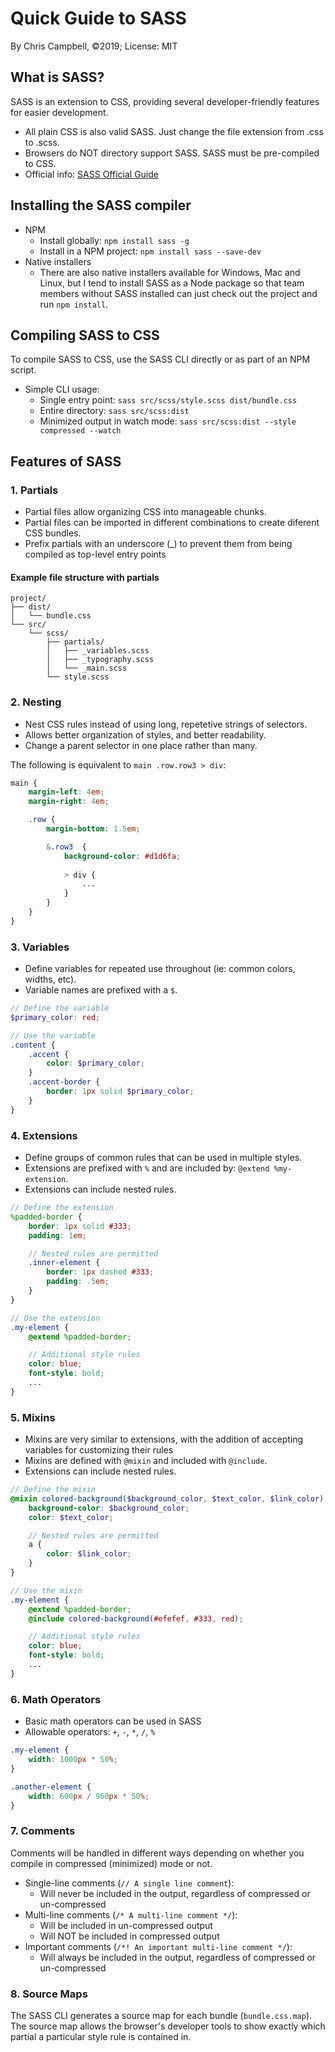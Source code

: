# Quick Guide to SASS

By Chris Campbell, &copy;2019; License: MIT

## What is SASS?

SASS is an extension to CSS, providing several developer-friendly features for easier development.
* All plain CSS is also valid SASS.  Just change the file extension from .css to .scss.
* Browsers do NOT directory support SASS. SASS must be pre-compiled to CSS.
* Official info: [SASS Official Guide](https://sass-lang.com/guide)

## Installing the SASS compiler

* NPM
	* Install globally: `npm install sass -g`
	* Install in a NPM project: `npm install sass --save-dev`
* Native installers
	* There are also native installers available for Windows, Mac and Linux, but I tend to install SASS as a Node package so that team members without SASS installed can just check out the project and run `npm install`.

## Compiling SASS to CSS
To compile SASS to CSS, use the SASS CLI directly or as part of an NPM script.
* Simple CLI usage:
	* Single entry point: `sass src/scss/style.scss dist/bundle.css`
	* Entire directory: `sass src/scss:dist`
	* Minimized output in watch mode:  `sass src/scss:dist --style compressed --watch`

## Features of SASS

### 1. Partials

* Partial files allow organizing CSS into manageable chunks.
* Partial files can be imported in different combinations to create diferent CSS bundles.
* Prefix partials with an underscore (_) to prevent them from being compiled as top-level entry points

#### Example file structure with partials
```
project/
├── dist/
│   └── bundle.css
└── src/
    └── scss/
        ├── partials/
        │   ├── _variables.scss
        │   ├── _typography.scss
        │   └── _main.scss
        └── style.scss
```   

### 2. Nesting

* Nest CSS rules instead of using long, repetetive strings of selectors.
* Allows better organization of styles, and better readability.
* Change a parent selector in one place rather than many.

The following is equivalent to `main .row.row3 > div`:

```scss
main {
	margin-left: 4em;
	margin-right: 4em;

	.row {
		margin-bottom: 1.5em;

		&.row3  {
			background-color: #d1d6fa;
			
			> div {
				...
			}
		}
	}
}
```

### 3. Variables

* Define variables for repeated use throughout (ie: common colors, widths, etc).
* Variable names are prefixed with a `$`.

```scss
// Define the variable
$primary_color: red;

// Use the variable
.content {
	.accent {
		color: $primary_color;
	}
	.accent-border {
		border: 1px solid $primary_color;
	}
}
```

### 4. Extensions

* Define groups of common rules that can be used in multiple styles.
* Extensions are prefixed with `%` and are included by: `@extend %my-extension`.
* Extensions can include nested rules.

```scss
// Define the extension
%padded-border {
	border: 1px solid #333;
	padding: 1em;

	// Nested rules are permitted
	.inner-element {
		border: 1px dashed #333;
		padding: .5em;
	}
}

// Use the extension
.my-element {
	@extend %padded-border;

	// Additional style rules
	color: blue;
	font-style: bold;
	...
}
```

### 5. Mixins

* Mixins are very similar to extensions, with the addition of accepting variables for customizing their rules
* Mixins are defined with `@mixin` and included with `@include`.
* Extensions can include nested rules.

```scss
// Define the mixin
@mixin colored-background($background_color, $text_color, $link_color) {
	background-color: $background_color;
	color: $text_color;

	// Nested rules are permitted
	a {
		color: $link_color;
	}
}

// Use the mixin
.my-element {
	@extend %padded-border;
	@include colored-background(#efefef, #333, red);

	// Additional style rules
	color: blue;
	font-style: bold;
	...
}
```

### 6. Math Operators

* Basic math operators can be used in SASS
* Allowable operators: `+`, `-`, `*`, `/`, `%`

```scss
.my-element {
	width: 1000px * 50%;
}

.another-element {
	width: 600px / 960px * 50%;
}
```

### 7. Comments

Comments will be handled in different ways depending on whether you compile in compressed (minimized) mode or not.

* Single-line comments (`// A single line comment`):
	* Will never be included in the output, regardless of compressed or un-compressed
* Multi-line comments (`/* A multi-line comment */`):
	* Will be included in un-compressed output
	* Will NOT be included in compressed output
* Important comments (`/*! An important multi-line comment */`):
	* Will always be included in the output, regardless of compressed or un-compressed

### 8. Source Maps

The SASS CLI generates a source map for each bundle (`bundle.css.map`).  The source map allows the browser's developer tools to show exactly which partial a particular style rule is contained in.